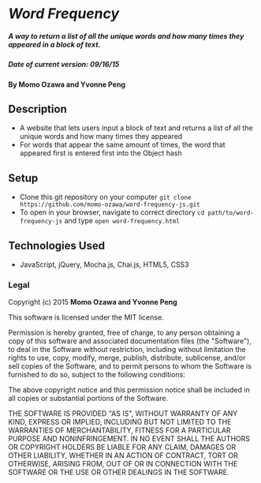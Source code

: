 # _Word Frequency_

##### A way to return a list of all the unique words and how many times they appeared in a block of text.

##### Date of current version: 09/16/15

#### By **Momo Ozawa and Yvonne Peng**

## Description
* A website that lets users input a block of text and returns a list of all the unique words and how many times they appeared
* For words that appear the same amount of times, the word that appeared first is entered first into the Object hash

## Setup

* Clone this git repository on your computer ```git clone https://github.com/momo-ozawa/word-frequency-js.git```
* To open in your browser, navigate to correct directory ```cd path/to/word-frequency-js``` and type ```open word-frequency.html```


## Technologies Used

* JavaScript, jQuery, Mocha.js, Chai.js, HTML5, CSS3

### Legal

Copyright (c) 2015 **Momo Ozawa and Yvonne Peng**

This software is licensed under the MIT license.

Permission is hereby granted, free of charge, to any person obtaining a copy
of this software and associated documentation files (the "Software"), to deal
in the Software without restriction, including without limitation the rights
to use, copy, modify, merge, publish, distribute, sublicense, and/or sell
copies of the Software, and to permit persons to whom the Software is
furnished to do so, subject to the following conditions:

The above copyright notice and this permission notice shall be included in
all copies or substantial portions of the Software.

THE SOFTWARE IS PROVIDED "AS IS", WITHOUT WARRANTY OF ANY KIND, EXPRESS OR
IMPLIED, INCLUDING BUT NOT LIMITED TO THE WARRANTIES OF MERCHANTABILITY,
FITNESS FOR A PARTICULAR PURPOSE AND NONINFRINGEMENT. IN NO EVENT SHALL THE
AUTHORS OR COPYRIGHT HOLDERS BE LIABLE FOR ANY CLAIM, DAMAGES OR OTHER
LIABILITY, WHETHER IN AN ACTION OF CONTRACT, TORT OR OTHERWISE, ARISING FROM,
OUT OF OR IN CONNECTION WITH THE SOFTWARE OR THE USE OR OTHER DEALINGS IN
THE SOFTWARE.

